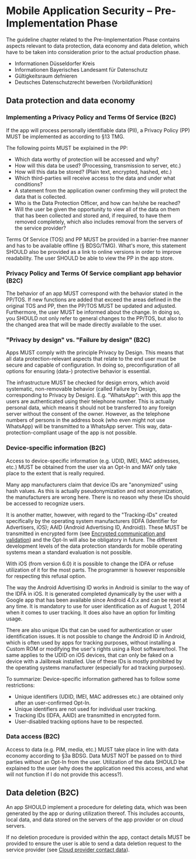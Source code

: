 # Mobile Application Security – Pre-Implementation Phase

The guideline chapter related to the Pre-Implementation Phase contains aspects relevant to data protection, data economy and data deletion, which have to be taken into consideration prior to the actual production phase.
* Informationen Düsseldorfer Kreis
* Informationen Bayerisches Landesamt für Datenschutz
* Gültigkeitsraum defnieren
* Deutsches Datenschutzrecht bewerben (Vorbildfunktion)

## Data protection and data economy

### Implementing a Privacy Policy and Terms Of Service (B2C)

If the app will process personally identifiable data (PII), a Privacy Policy (PP) MUST be implemented as according to §13 TMG.

The following points MUST be explained in the PP:

* Which data worthy of protection will be accessed and why?
* How will this data be used? (Processing, transmission to server, etc.)
* How will this data be stored? (Plain text, encrypted, hashed, etc.)
* Which third-parties will receive access to the data and under what conditions?
* A statement from the application owner confirming they will protect the data that is collected.
* Who is the Data Protection Officer, and how can he/she be reached?
* Will the user be given the opportunity to view all of the data on them that has been collected and stored and, if required, to have them removed completely, which also includes removal from the servers of the service provider?

Terms Of Service (TOS) and PP MUST be provided in a barrier-free manner and has to be available offline (§ BDSG/TMG).
What's more, this statement SHOULD also be provided as a link to online versions in order to improve readability.
The user SHOULD be able to view the PP in the app store.

### Privacy Policy and Terms Of Service compliant app behavior (B2C)

The behavior of an app MUST correspond with the behavior stated in the PP/TOS.
If new functions are added that exceed the areas defined in the original TOS and PP, then the PP/TOS MUST be updated and adjusted.
Furthermore, the user MUST be informed about the change.
In doing so, you SHOULD not only refer to general changes to the PP/TOS, but also to the changed area that will be made directly available to the user.

### "Privacy by design" vs. "Failure by design" (B2C)

Apps MUST comply with the principle Privacy by Design.
This means that all data protection-relevant aspects that relate to the end user must be secure and capable of configuration.
In doing so, preconfiguration of all options for ensuring (data-) protective behavior is essential.

The infrastructure MUST be checked for design errors, which avoid systematic, non-removable behavior (called Failure by Design, corresponding to Privacy by Design).
E.g. "WhatsApp": with this app the users are authenticated using their telephone number.
This is actually personal data, which means it should not be transferred to any foreign server without the consent of the owner.
However, as the telephone numbers of persons in the address book (who even might not use WhatsApp) will be transmitted to a WhatsApp server.
This way, data-protection-compliant usage of the app is not possible.

### Device-specific information (B2C)

Access to device-specific information (e.g. UDID, IMEI, MAC addresses, etc.) MUST be obtained from the user via an Opt-In and MAY only take place to the extent that is really required.

Many app manufacturers claim that device IDs are "anonymized" using hash values.
As this is actually pseudonymization and not anonymization, the manufacturers are wrong here.
There is no reason why these IDs should be accessed to recognize users.

It is another matter, however, with regard to the "Tracking-IDs" created specifically by the operating system manufacturers (IDFA (Identifier for Advertisers, iOS); AAID (Android Advertising ID, Android)).
These MUST be transmitted in encrypted form (see [Encrypted communication and validation](ImplementationPhase.md#encrypted-communication-and-validation)) and the Opt-In will also be obligatory in future.
The different development levels of the data protection standards for mobile operating systems mean a standard evaluation is not possible.

With iOS (from version 6.0) it is possible to change the IDFA or refuse utilization of it for the most parts.
The programmer is however responsible for respecting this refusal option.

The way the Android Advertising ID works in Android is similar to the way of the IDFA in iOS.
It is generated completed dynamically by the user with a Google app that has been available since Android 4.0.x and can be reset at any time.
It is mandatory to use for user identification as of August 1, 2014 when it comes to user tracking.
It does also have an option for limiting usage.

There are also unique IDs that can be used for authentication or user identification issues.
It is not possible to change the Android ID in Android, which is often used by apps for tracking purposes, without installing a Custom ROM or modifying the user's rights using a Root software/tool.
The same applies to the UDID on iOS devices, that can only be faked on a device with a Jailbreak installed.
Use of these IDs is mostly prohibited by the operating systems manufacturer (especially for ad tracking purposes).


To summarize: Device-specific information gathered has to follow some restrictions:

- Unique identifiers (UDID, IMEI, MAC addresses etc.) are obtained only after an user-confirmed Opt-In.
- Unique identifiers are not used for individual user tracking.
- Tracking IDs (IDFA, AAID) are transmitted in encrypted form.
- User-disabled tracking options have to be respected.

### Data access (B2C)

Access to data (e.g. PIM, media, etc.) MUST take place in line with data economy according to §3a BDSG.
Data MUST NOT be passed on to third parties without an Opt-In from the user.
Utilization of the data SHOULD be explained to the user (why does the application need this access, and what will not function if I do not provide this access?).

## Data deletion (B2C)

An app SHOULD implement a procedure for deleting data, which was been generated by the app or during utilization thereof.
This includes accounts, local data, and data stored on the servers of the app provider or on cloud servers.

If no deletion procedure is provided within the app, contact details MUST be provided to ensure the user is able to send a data deletion request to the service provider (see [Cloud provider contact data](ImplementationPhase.md#cloud-provider-contact-data-b2c)).
